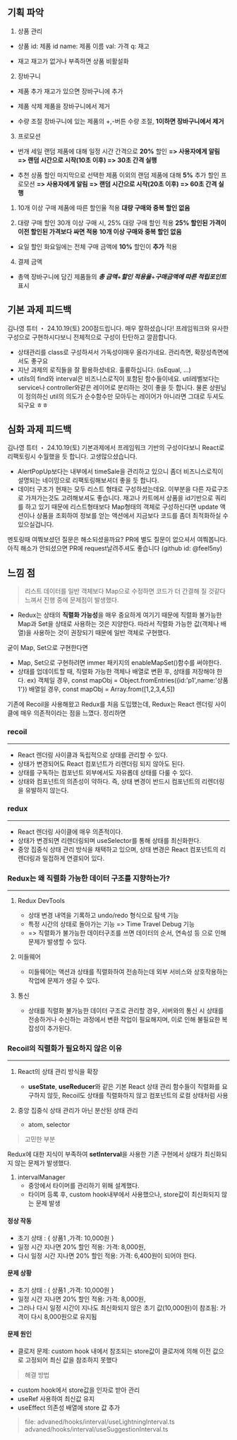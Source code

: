 ## 기획 파악

1. 상품 관리

- 상품
  id: 제품 id
  name: 제품 이름
  val: 가격
  q: 재고

- 재고
  재고가 없거나 부족하면 상품 비활설화

2. 장바구니

- 제품 추가
  재고가 있으면 장바구니에 추가

- 제품 삭제
  제품을 장바구니에서 제거

- 수량 조절
  장바구니에 있는 제품의 +,-버튼 수량 조절, **1이하면 장바구니에서 제거**

3. 프로모션

- 번개 세일
  랜덤 제품에 대해 일정 시간 간격으로 **20%** 할인
  **=> 사용자에게 알림**
  **=> 랜덤 시간으로 시작(10초 이후) => 30초 간격 실행**

- 추천 상품 할인
  마지막으로 선택한 제품 이외의 랜덤 제품에 대해 **5%** 추가 할인 프로모션
  **=> 사용자에게 알림**
  **=> 랜덤 시간으로 시작(20초 이후) => 60초 간격 실행**

1. 10개 이상 구매
   제품에 따른 할인율 적용
   **대량 구매와 중복 할인 없음**

2. 대량 구매 할인
   30개 이상 구매 시, 25% 대량 구매 할인 적용
   **25% 할인된 가격이 이전 할인된 가격보다 싸면 적용**
   **10개 이상 구매와 중복 할인 없음**

- 요일 할인
  화요일에는 전체 구매 금액에 **10%** 할인이 **추가** 적용

4. 결제 금액

- 총액
  장바구니에 담긴 제품들의 **_총 금액_**+**_할인 적용율_**+**_구매금액에 따른 적립포인트_** 표시

## 기본 과제 피드백

김나영 튜터 ・ 24.10.19(토)
200점드립니다. 매우 잘하셨습니다!
프레임워크와 유사한 구성으로 구현하시다보니 전체적으로 구성이 탄탄하고 깔끔합니다.

- 상태관리를 class로 구성하셔서 가독성이매우 올라가네요. 관리측면, 확장성측면에서도 좋구요
- 지난 과제의 로직들을 잘 활용하셨네요. 훌륭하십니다. (isEqual, ...)
- utils의 find와 interval은 비즈니스로직이 포함된 함수들이네요. util레벨보다는 service나 controller와같은 레이어로 분리하는 것이 좋을 듯 합니다. 물론 상원님이 정의하신 util의 의도가 순수함수만 모아두는 레이어가 아니라면 그대로 두셔도 되구요 ㅎㅎ

## 심화 과제 피드백

김나영 튜터 ・ 24.10.19(토)
기본과제에서 프레임워크 기반의 구성이다보니 React로 리팩토링시 수월했을 듯 합니다. 고생많으셨습니다.

- AlertPopUp보다는 내부에서 timeSale을 관리하고 있으니 좀더 비즈니스로직이 설명되는 네이밍으로 리팩토링해보셔더 좋을 듯 합니다.
- 데이터 구조가 현재는 모두 리스트 형태로 구성하셨는데요. 이부분을 다른 자료구조로 가져가는것도 고려해보셔도 좋습니다.
  재고나 카트에서 상품을 id기반으로 쿼리를 하고 있기 때문에 리스트형태보다 Map형태의 객체로 구성하신다면 update 액션이나 상품을 조회하여 정보를 얻는 액션에서 지금보다 코드를 좀더 최적화하실 수 있으실겁니다.

멘토링때 여쭤보셨던 질문은 해소되셨을까요? PR에 별도 질문이 없으셔서 여쭤봅니다. 아직 해소가 안되셨으면 PR에 request날려주셔도 좋습니다 (github id: @feel5ny)

## 느낌 점

> 리스트 데이터를 일반 객체보다 Map으로 수정하면 코드가 더 간결해 질 것같다 느껴서 진행 중에 문제점이 발생했다.

- Redux는 상태의 **직렬화 가능성**을 매우 중요하게 여기기 때문에 직렬화 불가능한 Map과 Set을 상태로 사용하는 것은 지양한다.
  따라서 직렬화 가능한 값(객체나 배열)을 사용하는 것이 권장되기 때문에 일반 객체로 구현했다.

굳이 Map, Set으로 구현한다면

- Map, Set으로 구현하려면 immer 패키지의 enableMapSet()함수를 써야한다.
- 상태를 업데이트할 때, 직렬화 가능한 객체나 배열로 변환 후, 상태를 저장해야 한다.
  ex)
  객체일 경우, const mapObj = Object.fromEntries({id:'p1',name:'상품1'})
  배열일 경우, const mapObj = Array.from([1,2,3,4,5])

기존에 Recoil을 사용해왔고 Redux를 처음 도입했는데, Redux는 React 렌더링 사이클에 매우 의존적이라는 점을 느꼈다.
정리하면

### recoil

---

- React 렌더링 사이클과 독립적으로 상태를 관리할 수 있다.
- 상태가 변경되어도 React 컴포넌트가 리렌더링 되지 않아도 된다.
- 상태를 구독하는 컴포넌트 외부에서도 자유롭데 상태를 다룰 수 있다.
- 상태와 컴포넌트의 의존성이 약하다. 즉, 상태 변경이 반드시 컴포넌트의 리렌더링을 유발하지 않는다.

### redux

---

- React 렌더링 사이클에 매우 의존적이다.
- 상태가 변경되면 리렌더링되며 useSelector를 통해 상태를 최신화한다.
- 중앙 집중식 상태 관리 방식을 채택하고 있으며, 상태 변경은 React 컴포넌트의 리렌더링과 밀접하게 연결되어 있다.

### Redux는 왜 직렬화 가능한 데이터 구조를 지향하는가?

---

1. Redux DevTools

   - 상태 변경 내역을 기록하고 undo/redo 형식으로 탐색 기능
   - 특정 시간의 상태로 돌아가는 기능 => Time Travel Debug 기능
   - => 직렬화가 불가능한 데이터구조를 쓰면 데이터의 순서, 연속성 등 으로 인해 문제가 발생할 수 있다.

2. 미들웨어

   - 미들웨어는 액션과 상태를 직렬화하여 전송하는데 외부 서비스와 상호작용하는 작업에 문제가 생길 수 있다.

3. 통신
   - 상태를 직렬화 불가능한 데이터 구조로 관리할 경우, 서버와의 통신 시 상태를 전송하거나 수신하는 과정에서 변환 작업이 필요해지며, 이로 인해 불필요한 복잡성이 추가된다.

### Recoil의 직렬화가 필요하지 않은 이유

---

1. React의 상태 관리 방식을 확장

   - **useState**, **useReducer**와 같은 기본 React 상태 관리 함수들이 직렬화를 요구하지 않듯, Recoil도 상태를 직렬화하지 않고 컴포넌트의 로컬 상태처럼 사용

2. 중앙 집중식 상태 관리가 아닌 분산된 상태 관리
   - atom, selector

> 고민한 부분

Redux에 대한 지식이 부족하여 **setInterval**을 사용한 기존 구현에서 상태가 최신화되지 않는 문제가 발생했다.

1. intervalManager
   - 중앙에서 타이머를 관리하기 위해 설계했다.
   - 타이머 등록 후, custom hook내부에서 사용했으나, store값이 최신화되지 않는 문제 발생

#### 정상 작동

- 초기 상태 : { 상품1 ,가격: 10,000원 }
- 일정 시간 지나면 20% 할인 적용: 가격: 8,000원,
- 다시 일정 시간 지나면 20% 할인 적용: 가격: 6,400원이 되어야 한다.

#### 문제 상황

- 초기 상태 : { 상품1 ,가격: 10,000원 }
- 일정 시간 지나면 20% 할인 적용: 가격: 8,000원,
- 그러나 다시 일정 시간이 지나도 최신화되지 않은 초기 값(10,000원)이 참조됨: 가격이 다시 8,000원으로 유지됨

#### 문제 원인

- 클로저 문제: custom hook 내에서 참조되는 store값이 클로저에 의해 이전 값으로 고정되어 최신 값을 참조하지 못했다

> 해결 방법

- custom hook에서 store값을 인자로 받아 관리
- useRef 사용하여 최신값 유지
- useEffect 의존성 배열에 store 값 추가

> file:
> advaned/hooks/interval/useLightningInterval.ts
> advaned/hooks/interval/useSuggestionInterval.ts
